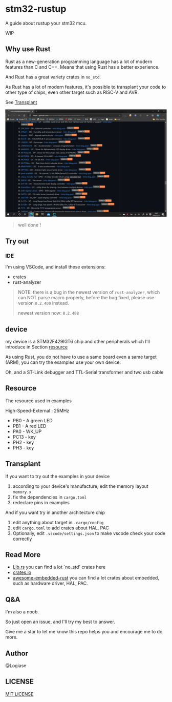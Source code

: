 # stm32-rustup

A guide about rustup your stm32 mcu.

WIP

## Why use Rust

Rust as a new-generation programming language has a lot of
modern features than C and C++.
Means that using Rust has a better experience.

And Rust has a great variety crates in `no_std`.

As Rust has a lot of modern features, it's possible to transplant your code
to other type of chips, even other target such as RISC-V and AVR.

See [Transplant](#Transplant)

![crates](/imgs/crates.png)

> well done !

## Try out

### IDE

I'm using VSCode, and install these extensions:

- crates
- rust-analyzer

> NOTE: there is a bug in the newest version of `rust-analyzer`,
> which can NOT parse macro properly, before the bug fixed,
> please use version `0.2.400` instead.
>
> newest version now: `0.2.408`

## device

my device is a STM32F429IGT6 chip and other peripherals
which I'll introduce in Section [resource](#resource)

As using Rust, you do not have to use a same board even a same target (ARM),
you can try the examples use your own device.

Oh, and a ST-Link debugger and TTL-Serial transformer and two usb cable

## Resource

The resource used in examples

High-Speed-External : 25MHz

- PB0 - A green LED
- PB1 - A red LED
- PA0 - WK_UP
- PC13 - key
- PH2 - key
- PH3 - key

## Transplant

If you want to try out the examples in your device

1. according to your device's manufacture, edit the memory layout `memory.x`
2. fix the dependencies in `cargo.toml`
3. redeclare pins in examples

And if you want try in another architecture chip

1. edit anything about target in `.cargo/config`
2. edit `cargo.toml` to add crates about HAL, PAC
3. Optionally, edit `.vscode/settings.json` to make vscode check your code correctly

## Read More

- [Lib.rs](https://lib.rs) you can find a lot `no_std' crates here
- [crates.io](https://crates.io)
- [awesome-embedded-rust](https://github.com/rust-embedded/awesome-embedded-rust)
  you can find a lot crates about embedded, such as hardware driver, HAL, PAC.
  
## Q&A

I'm also a noob.

So just open an issue, and I'll try my best to answer.

Give me a star to let me know this repo helps you and encourage me to do more.

## Author

@Logiase

## LICENSE

[MIT LICENSE](./LICENSE)
